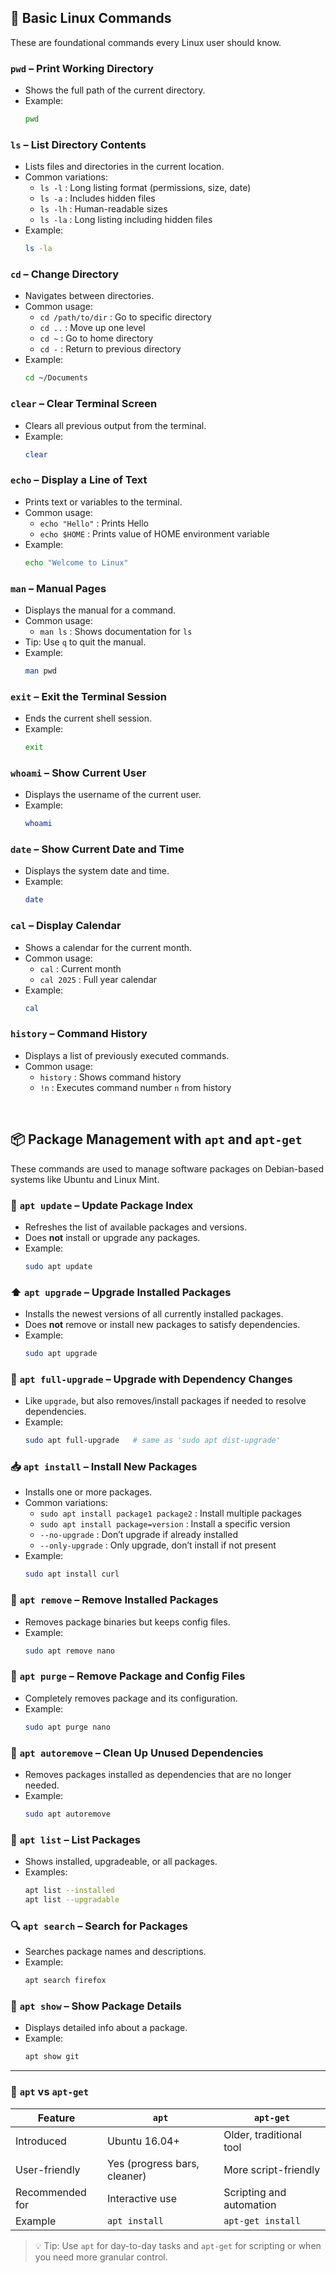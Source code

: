 ## 🧰 Basic Linux Commands

These are foundational commands every Linux user should know.

### `pwd` – Print Working Directory

- Shows the full path of the current directory.
- Example:
  ```bash
  pwd
  ```

### `ls` – List Directory Contents

- Lists files and directories in the current location.
- Common variations:
  - `ls -l` : Long listing format (permissions, size, date)
  - `ls -a` : Includes hidden files
  - `ls -lh` : Human-readable sizes
  - `ls -la` : Long listing including hidden files
- Example:
  ```bash
  ls -la
  ```

### `cd` – Change Directory

- Navigates between directories.
- Common usage:
  - `cd /path/to/dir` : Go to specific directory
  - `cd ..` : Move up one level
  - `cd ~` : Go to home directory
  - `cd -` : Return to previous directory
- Example:
  ```bash
  cd ~/Documents
  ```

### `clear` – Clear Terminal Screen

- Clears all previous output from the terminal.
- Example:
  ```bash
  clear
  ```

### `echo` – Display a Line of Text

- Prints text or variables to the terminal.
- Common usage:
  - `echo "Hello"` : Prints Hello
  - `echo $HOME` : Prints value of HOME environment variable
- Example:
  ```bash
  echo "Welcome to Linux"
  ```

### `man` – Manual Pages

- Displays the manual for a command.
- Common usage:
  - `man ls` : Shows documentation for `ls`
- Tip: Use `q` to quit the manual.
- Example:
  ```bash
  man pwd
  ```

### `exit` – Exit the Terminal Session

- Ends the current shell session.
- Example:
  ```bash
  exit
  ```

### `whoami` – Show Current User

- Displays the username of the current user.
- Example:
  ```bash
  whoami
  ```

### `date` – Show Current Date and Time

- Displays the system date and time.
- Example:
  ```bash
  date
  ```

### `cal` – Display Calendar

- Shows a calendar for the current month.
- Common usage:
  - `cal` : Current month
  - `cal 2025` : Full year calendar
- Example:
  ```bash
  cal
  ```

### `history` – Command History

- Displays a list of previously executed commands.
- Common usage:
  - `history` : Shows command history
  - `!n` : Executes command number `n` from history

<br>

## 📦 Package Management with `apt` and `apt-get`

These commands are used to manage software packages on Debian-based systems like Ubuntu and Linux Mint.

### 🔄 `apt update` – Update Package Index

- Refreshes the list of available packages and versions.
- Does **not** install or upgrade any packages.
- Example:
  ```bash
  sudo apt update
  ```

### ⬆️ `apt upgrade` – Upgrade Installed Packages

- Installs the newest versions of all currently installed packages.
- Does **not** remove or install new packages to satisfy dependencies.
- Example:
  ```bash
  sudo apt upgrade
  ```

### 🚀 `apt full-upgrade` – Upgrade with Dependency Changes

- Like `upgrade`, but also removes/install packages if needed to resolve dependencies.
- Example:
  ```bash
  sudo apt full-upgrade   # same as 'sudo apt dist-upgrade'
  ```

### 📥 `apt install` – Install New Packages

- Installs one or more packages.
- Common variations:
  - `sudo apt install package1 package2` : Install multiple packages
  - `sudo apt install package=version` : Install a specific version
  - `--no-upgrade` : Don’t upgrade if already installed
  - `--only-upgrade` : Only upgrade, don’t install if not present
- Example:
  ```bash
  sudo apt install curl
  ```

### 🧹 `apt remove` – Remove Installed Packages

- Removes package binaries but keeps config files.
- Example:
  ```bash
  sudo apt remove nano
  ```

### 🧼 `apt purge` – Remove Package and Config Files

- Completely removes package and its configuration.
- Example:
  ```bash
  sudo apt purge nano
  ```

### 🧽 `apt autoremove` – Clean Up Unused Dependencies

- Removes packages installed as dependencies that are no longer needed.
- Example:
  ```bash
  sudo apt autoremove
  ```

### 🧾 `apt list` – List Packages

- Shows installed, upgradeable, or all packages.
- Examples:
  ```bash
  apt list --installed
  apt list --upgradable
  ```

### 🔍 `apt search` – Search for Packages

- Searches package names and descriptions.
- Example:
  ```bash
  apt search firefox
  ```

### 📖 `apt show` – Show Package Details

- Displays detailed info about a package.
- Example:
  ```bash
  apt show git
  ```

---

### 🧠 `apt` vs `apt-get`

| Feature         | `apt`                        | `apt-get`                |
| --------------- | ---------------------------- | ------------------------ |
| Introduced      | Ubuntu 16.04+                | Older, traditional tool  |
| User-friendly   | Yes (progress bars, cleaner) | More script-friendly     |
| Recommended for | Interactive use              | Scripting and automation |
| Example         | `apt install`                | `apt-get install`        |

> 💡 Tip: Use `apt` for day-to-day tasks and `apt-get` for scripting or when you need more granular control.
